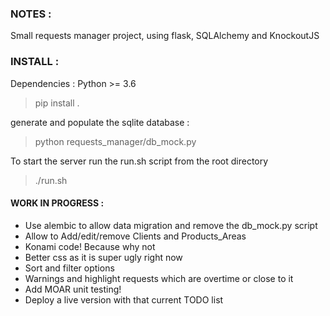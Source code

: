 ### NOTES : ###


Small requests manager project, using flask, SQLAlchemy and KnockoutJS


### INSTALL : ###

Dependencies : Python >= 3.6

> pip install .

generate and populate the sqlite database :

> python requests_manager/db_mock.py

To start the server run the run.sh script from the root directory

> ./run.sh


#### WORK IN PROGRESS : ####

* Use alembic to allow data migration and remove the db_mock.py script
* Allow to Add/edit/remove Clients and Products_Areas
* Konami code! Because why not
* Better css as it is super ugly right now
* Sort and filter options
* Warnings and highlight requests which are overtime or close to it
* Add MOAR unit testing!
* Deploy a live version with that current TODO list
